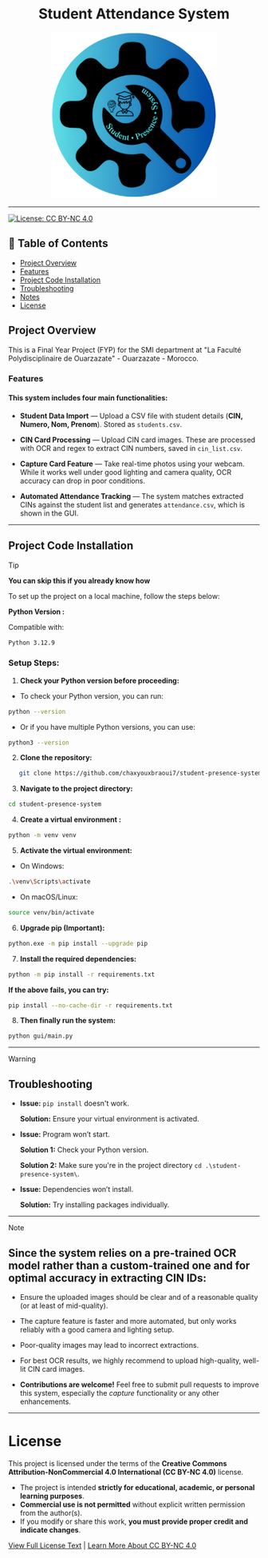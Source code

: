 <h1 align="center">Student Attendance System</h1>

<p align="center">
  <img src="gui/images&logo/logo.png" alt="Student Attendance System Logo" width="333"/>
</p>

---

[![License: CC BY-NC 4.0](https://img.shields.io/badge/License-CC%20BY--NC%204.0-lightgrey.svg)](LICENSE)

## 📑 Table of Contents

- [Project Overview](#project-overview)
- [Features](#features)
- [Project Code Installation](#project-code-installation)
- [Troubleshooting](#-troubleshooting)
- [Notes](#-note)
- [License](#license)

## Project Overview

This is a Final Year Project (FYP) for the SMI department at "La Faculté Polydisciplinaire de Ouarzazate" - Ouarzazate - Morocco.

### Features

#### This system includes four main functionalities:

- **Student Data Import** — Upload a CSV file with student details (**CIN, Numero, Nom, Prenom**). Stored as `students.csv`.

- **CIN Card Processing** — Upload CIN card images. These are processed with OCR and regex to extract CIN numbers, saved in `cin_list.csv`.

- **Capture Card Feature** — Take real-time photos using your webcam. While it works well under good lighting and camera quality, OCR accuracy can drop in poor conditions.

- **Automated Attendance Tracking** — The system matches extracted CINs against the student list and generates `attendance.csv`, which is shown in the GUI.

---

## Project Code Installation

> [!TIP]
> **You can skip this if you already know how**

To set up the project on a local machine, follow the steps below:

**Python Version :**

Compatible with:

```bash
Python 3.12.9
```

###  Setup Steps:

1. **Check your Python version before proceeding:**

- To check your Python version, you can run: 

```bash
python --version
```

- Or if you have multiple Python versions, you can use:

```bash
python3 --version
```

2. **Clone the repository:**

```bash
   git clone https://github.com/chaxyouxbraoui7/student-presence-system.git
```

3. **Navigate to the project directory:**

```bash
cd student-presence-system
```

4. **Create a virtual environment :**

```bash
python -m venv venv
```

5. **Activate the virtual environment:**

- On Windows:

```bash
.\venv\Scripts\activate
```

- On macOS/Linux:

```bash
source venv/bin/activate
```

6. **Upgrade pip (Important):**

```bash
python.exe -m pip install --upgrade pip
```

7. **Install the required dependencies:**

```bash
python -m pip install -r requirements.txt
```

**If the above fails, you can try:**

```bash
pip install --no-cache-dir -r requirements.txt
```

8. **Then finally run the system:**

```bash
python gui/main.py
```

---

> [!WARNING]
>
> ## Troubleshooting
> 
> - **Issue:** `pip install` doesn't work.
> 
>   **Solution:** Ensure your virtual environment is activated.
> 
> - **Issue:** Program won’t start.
> 
>   **Solution 1:** Check your Python version.
> 
>   **Solution 2:** Make sure you're in the project directory `cd .\student-presence-system\`.
> 
> - **Issue:** Dependencies won’t install.
> 
>   **Solution:** Try installing packages individually.

  ---

> [!NOTE]
> 
> ## Since the system relies on a pre-trained OCR model rather than a custom-trained one and for optimal accuracy in extracting CIN IDs:
>
> - Ensure the uploaded images should be clear and of a reasonable quality (or at least of mid-quality).
> 
> - The capture feature is faster and more automated, but only works reliably with a good camera and lighting setup.
>
> - Poor-quality images may lead to incorrect extractions.
>
> - For best OCR results, we highly recommend to upload high-quality, well-lit CIN card images.
> 
> - **Contributions are welcome!** Feel free to submit pull requests to improve this system, especially the *capture* functionality or any other enhancements.

---

# License

This project is licensed under the terms of the **Creative Commons Attribution-NonCommercial 4.0 International (CC BY-NC 4.0)** license.

- The project is intended **strictly for educational, academic, or personal learning purposes**.
- **Commercial use is not permitted** without explicit written permission from the author(s).
- If you modify or share this work, **you must provide proper credit and indicate changes**.

[View Full License Text](LICENSE) | 
[Learn More About CC BY-NC 4.0](https://creativecommons.org/licenses/by-nc/4.0/)